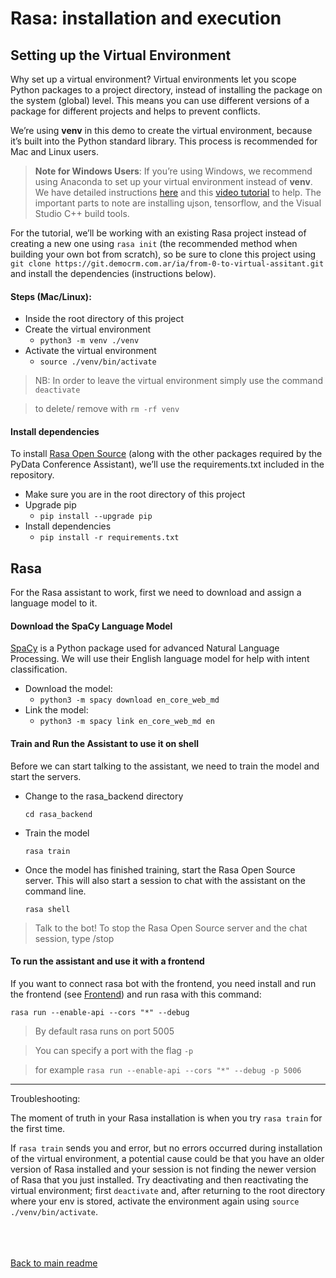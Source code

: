 # __Rasa: installation and execution__

## __Setting up the Virtual Environment__
Why set up a virtual environment? Virtual environments let you scope Python packages to a project directory, instead of installing the package on the system (global) level. This means you can use different versions of a package for different projects and helps to prevent conflicts.

We’re using **venv** in this demo to create the virtual environment, because it’s built into the Python standard library. This process is recommended for Mac and Linux users.

> **Note for Windows Users**: If you’re using Windows, we recommend using Anaconda to set up your virtual environment instead of **venv**. We have detailed instructions <a href="/windows_installation.md">here</a> and this [video tutorial](https://www.youtube.com/watch?v=4ewIABo0OkU) to help. The important parts to note are installing ujson, tensorflow, and the Visual Studio C++ build tools.

For the tutorial, we’ll be working with an existing Rasa project instead of creating a new one using ```rasa init``` (the recommended method when building your own bot from scratch), so be sure to clone this project using ```git clone https://git.democrm.com.ar/ia/from-0-to-virtual-assitant.git``` and install the dependencies (instructions below).

#### __Steps (Mac/Linux):__

* Inside the root directory of this project
* Create the virtual environment
    * ```python3 -m venv ./venv```
* Activate the virtual environment
    * ```source ./venv/bin/activate```

> NB: In order to leave the virtual environment simply use the command
>    ```deactivate```

> to delete/ remove with
> ```rm -rf venv```

#### __Install dependencies__

To install [Rasa Open Source](https://rasa.com/docs/rasa/) (along with the other packages required by the PyData Conference Assistant), we’ll use the requirements.txt included in the repository.

* Make sure you are in the root directory of this project
* Upgrade pip
    * ```pip install --upgrade pip```
* Install dependencies
    * ```pip install -r requirements.txt```

## __Rasa__ <a name="rasa"></a>

For the Rasa assistant to work, first we need to download and assign a language model to it.

#### __Download the SpaCy Language Model__
[SpaCy](https://spacy.io/usage/models) is a Python package used for advanced Natural Language Processing. We will use their English language model for help with intent classification.

* Download the model:
    * ```python3 -m spacy download en_core_web_md```
* Link the model:
    * ```python3 -m spacy link en_core_web_md en```

#### __Train and Run the Assistant to use it on shell__
Before we can start talking to the assistant, we need to train the model and start the servers.
* Change to the rasa_backend directory

    ```cd rasa_backend```

* Train the model

    ```rasa train```

* Once the model has finished training, start the Rasa Open Source server. This will also start a session to chat with the assistant on the command line.

    ```rasa shell```

> Talk to the bot!
> To stop the Rasa Open Source server and the chat session, type /stop

#### __To run the assistant and use it with a frontend__
If you want to connect rasa bot with the frontend, you need install and run the frontend (see [Frontend](#frontend)) and run rasa with this command:

```rasa run --enable-api --cors "*" --debug```

> By default rasa runs on port 5005

> You can specify a port with the flag `-p` 

> for example ```rasa run --enable-api --cors "*" --debug -p 5006```

----------------
Troubleshooting:

The moment of truth in your Rasa installation is when you try ```rasa train``` for the first time. 

If ```rasa train``` sends you and error, but no errors occurred during installation of the virtual environment, a potential cause could be that you have an older version of Rasa installed and your session is not finding the newer version of Rasa that you just installed. Try deactivating and then reactivating the virtual environment; first ```deactivate``` and, after returning to the root directory where your env is stored, activate the environment again using ```source ./venv/bin/activate```.


<br>
<br>
<br>
<a href="../README.md">Back to main readme</a>
